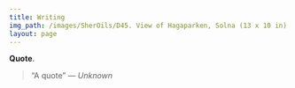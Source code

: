 ```yaml
---
title: Writing
img_path: /images/SherOils/D45. View of Hagaparken, Solna (13 x 10 in) 27 D 2017 - Stockholm.jpg
layout: page
---
```


**Quote**. 

>“A quote” <cite>― Unknown</cite>
